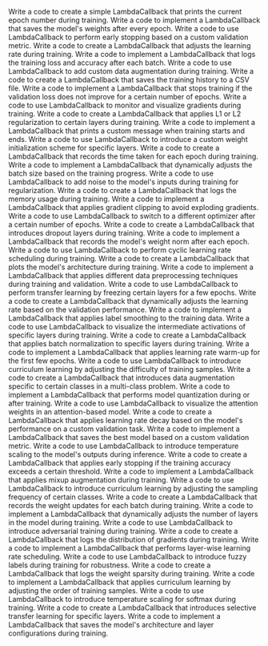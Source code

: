 Write a code to create a simple LambdaCallback that prints the current epoch number during training.
Write a code to implement a LambdaCallback that saves the model's weights after every epoch.
Write a code to use LambdaCallback to perform early stopping based on a custom validation metric.
Write a code to create a LambdaCallback that adjusts the learning rate during training.
Write a code to implement a LambdaCallback that logs the training loss and accuracy after each batch.
Write a code to use LambdaCallback to add custom data augmentation during training.
Write a code to create a LambdaCallback that saves the training history to a CSV file.
Write a code to implement a LambdaCallback that stops training if the validation loss does not improve for a certain number of epochs.
Write a code to use LambdaCallback to monitor and visualize gradients during training.
Write a code to create a LambdaCallback that applies L1 or L2 regularization to certain layers during training.
Write a code to implement a LambdaCallback that prints a custom message when training starts and ends.
Write a code to use LambdaCallback to introduce a custom weight initialization scheme for specific layers.
Write a code to create a LambdaCallback that records the time taken for each epoch during training.
Write a code to implement a LambdaCallback that dynamically adjusts the batch size based on the training progress.
Write a code to use LambdaCallback to add noise to the model's inputs during training for regularization.
Write a code to create a LambdaCallback that logs the memory usage during training.
Write a code to implement a LambdaCallback that applies gradient clipping to avoid exploding gradients.
Write a code to use LambdaCallback to switch to a different optimizer after a certain number of epochs.
Write a code to create a LambdaCallback that introduces dropout layers during training.
Write a code to implement a LambdaCallback that records the model's weight norm after each epoch.
Write a code to use LambdaCallback to perform cyclic learning rate scheduling during training.
Write a code to create a LambdaCallback that plots the model's architecture during training.
Write a code to implement a LambdaCallback that applies different data preprocessing techniques during training and validation.
Write a code to use LambdaCallback to perform transfer learning by freezing certain layers for a few epochs.
Write a code to create a LambdaCallback that dynamically adjusts the learning rate based on the validation performance.
Write a code to implement a LambdaCallback that applies label smoothing to the training data.
Write a code to use LambdaCallback to visualize the intermediate activations of specific layers during training.
Write a code to create a LambdaCallback that applies batch normalization to specific layers during training.
Write a code to implement a LambdaCallback that applies learning rate warm-up for the first few epochs.
Write a code to use LambdaCallback to introduce curriculum learning by adjusting the difficulty of training samples.
Write a code to create a LambdaCallback that introduces data augmentation specific to certain classes in a multi-class problem.
Write a code to implement a LambdaCallback that performs model quantization during or after training.
Write a code to use LambdaCallback to visualize the attention weights in an attention-based model.
Write a code to create a LambdaCallback that applies learning rate decay based on the model's performance on a custom validation task.
Write a code to implement a LambdaCallback that saves the best model based on a custom validation metric.
Write a code to use LambdaCallback to introduce temperature scaling to the model's outputs during inference.
Write a code to create a LambdaCallback that applies early stopping if the training accuracy exceeds a certain threshold.
Write a code to implement a LambdaCallback that applies mixup augmentation during training.
Write a code to use LambdaCallback to introduce curriculum learning by adjusting the sampling frequency of certain classes.
Write a code to create a LambdaCallback that records the weight updates for each batch during training.
Write a code to implement a LambdaCallback that dynamically adjusts the number of layers in the model during training.
Write a code to use LambdaCallback to introduce adversarial training during training.
Write a code to create a LambdaCallback that logs the distribution of gradients during training.
Write a code to implement a LambdaCallback that performs layer-wise learning rate scheduling.
Write a code to use LambdaCallback to introduce fuzzy labels during training for robustness.
Write a code to create a LambdaCallback that logs the weight sparsity during training.
Write a code to implement a LambdaCallback that applies curriculum learning by adjusting the order of training samples.
Write a code to use LambdaCallback to introduce temperature scaling for softmax during training.
Write a code to create a LambdaCallback that introduces selective transfer learning for specific layers.
Write a code to implement a LambdaCallback that saves the model's architecture and layer configurations during training.